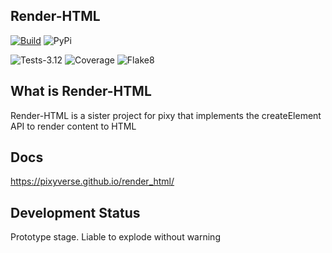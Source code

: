Render-HTML
--------------
[![Build](https://github.com/pixyverse/render_html/actions/workflows/ci.yml/badge.svg)](https://github.com/pixyverse/pixy/actions/workflows/ci.yml)
![PyPi](https://img.shields.io/pypi/v/pixyverse.render_html)

![Tests-3.12](https://pixyverse.github.io/render_html/badges-3.12/tests-badge.svg)
![Coverage](https://pixyverse.github.io/render_html/badges-3.12/coverage-badge.svg)
![Flake8](https://pixyverse.github.io/render_html/badges-3.12/flake8-badge.svg)


What is Render-HTML
--------------------

Render-HTML is a sister project for pixy that implements the createElement API to render content to HTML

Docs
-----
https://pixyverse.github.io/render_html/

Development Status
--------------------

Prototype stage. Liable to explode without warning